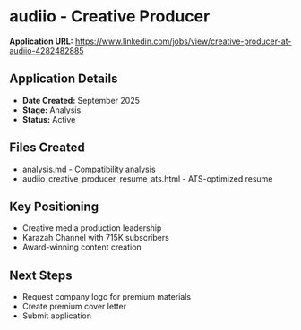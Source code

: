 # audiio - Creative Producer

**Application URL:** https://www.linkedin.com/jobs/view/creative-producer-at-audiio-4282482885

## Application Details
- **Date Created:** September 2025
- **Stage:** Analysis
- **Status:** Active

## Files Created
- analysis.md - Compatibility analysis
- audiio_creative_producer_resume_ats.html - ATS-optimized resume

## Key Positioning
- Creative media production leadership
- Karazah Channel with 715K subscribers
- Award-winning content creation

## Next Steps
- Request company logo for premium materials
- Create premium cover letter
- Submit application
